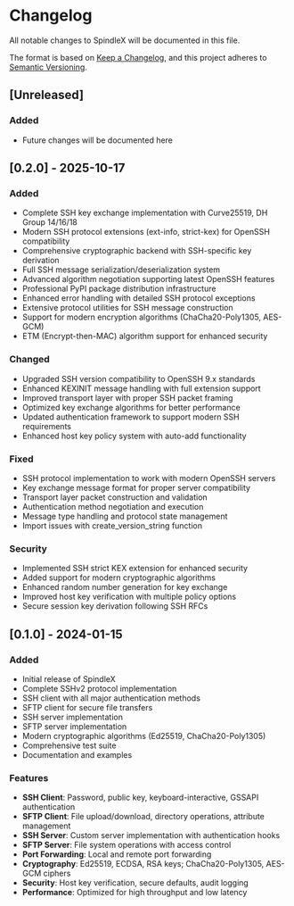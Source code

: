 # Changelog

All notable changes to SpindleX will be documented in this file.

The format is based on [Keep a Changelog](https://keepachangelog.com/en/1.0.0/),
and this project adheres to [Semantic Versioning](https://semver.org/spec/v2.0.0.html).

## [Unreleased]

### Added
- Future changes will be documented here

## [0.2.0] - 2025-10-17

### Added
- Complete SSH key exchange implementation with Curve25519, DH Group 14/16/18
- Modern SSH protocol extensions (ext-info, strict-kex) for OpenSSH compatibility
- Comprehensive cryptographic backend with SSH-specific key derivation
- Full SSH message serialization/deserialization system
- Advanced algorithm negotiation supporting latest OpenSSH features
- Professional PyPI package distribution infrastructure
- Enhanced error handling with detailed SSH protocol exceptions
- Extensive protocol utilities for SSH message construction
- Support for modern encryption algorithms (ChaCha20-Poly1305, AES-GCM)
- ETM (Encrypt-then-MAC) algorithm support for enhanced security

### Changed
- Upgraded SSH version compatibility to OpenSSH 9.x standards
- Enhanced KEXINIT message handling with full extension support
- Improved transport layer with proper SSH packet framing
- Optimized key exchange algorithms for better performance
- Updated authentication framework to support modern SSH requirements
- Enhanced host key policy system with auto-add functionality

### Fixed
- SSH protocol implementation to work with modern OpenSSH servers
- Key exchange message format for proper server compatibility
- Transport layer packet construction and validation
- Authentication method negotiation and execution
- Message type handling and protocol state management
- Import issues with create_version_string function

### Security
- Implemented SSH strict KEX extension for enhanced security
- Added support for modern cryptographic algorithms
- Enhanced random number generation for key exchange
- Improved host key verification with multiple policy options
- Secure session key derivation following SSH RFCs

## [0.1.0] - 2024-01-15

### Added
- Initial release of SpindleX
- Complete SSHv2 protocol implementation
- SSH client with all major authentication methods
- SFTP client for secure file transfers
- SSH server implementation
- SFTP server implementation
- Modern cryptographic algorithms (Ed25519, ChaCha20-Poly1305)
- Comprehensive test suite
- Documentation and examples

### Features
- **SSH Client**: Password, public key, keyboard-interactive, GSSAPI authentication
- **SFTP Client**: File upload/download, directory operations, attribute management
- **SSH Server**: Custom server implementation with authentication hooks
- **SFTP Server**: File system operations with access control
- **Port Forwarding**: Local and remote port forwarding
- **Cryptography**: Ed25519, ECDSA, RSA keys; ChaCha20-Poly1305, AES-GCM ciphers
- **Security**: Host key verification, secure defaults, audit logging
- **Performance**: Optimized for high throughput and low latency